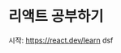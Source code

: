 # 리액트 공부하기
시작: https://react.dev/learn dsf
<!--stackedit_data:
eyJoaXN0b3J5IjpbLTEyNDk1NjEwNzNdfQ==
-->